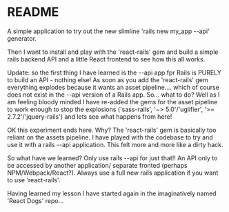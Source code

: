 # README

A simple application to try out the new slimline 'rails new my_app --api' generator.

Then I want to install and play with the 'react-rails' gem and build a simple rails backend API and a little React frontend to see how this all works.  
 
Update: so the first thing I have learned is the --api app fpr Rails is PURELY to build an API - nothing else! As soon as you add the 'react-rails' gem everything explodes because it wants an asset pipeline.... which of course does not exist in the --api version of a Rails app. 
So... what to do? Well as I am feeling bloody minded I have re-added the gems for the asset pipeline to work enough to stop the explosions ('sass-rails', '~> 5.0'/'uglifier', '>= 2.7.2'/'jquery-rails') and lets see what happens from here!

OK this experiment ends here. Why? The 'react-rails' gem is basically too reliant on the assets pipeline. I have played with the codebase to try and use it with a rails --api application. This felt more and more like a dirty hack. 

So what have we learned? Only use rails --api for just that!! An API only to be accessed by another application/ separate fronted (perhaps NPM/Webpack/React?). 
Always use a full new rails application if you want to use 'react-rails'. 

Having learned my lesson I have started again in the imaginatively named 'React Dogs' repo... 
